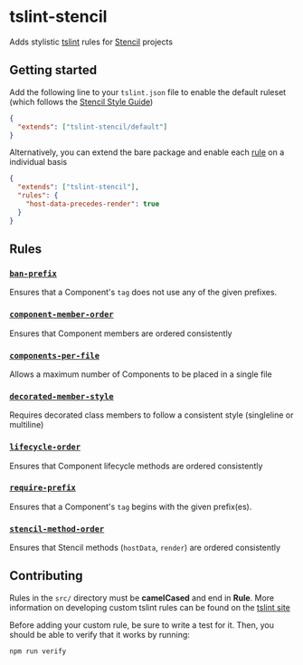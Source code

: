 # tslint-stencil

Adds stylistic [tslint](https://github.com/palantir/tslint) rules for [Stencil](https://github.com/ionic-team/stencil) projects

## Getting started

Add the following line to your `tslint.json` file to enable the default ruleset (which follows the [Stencil Style Guide](https://stenciljs.com/docs/style-guide))

```json
{
  "extends": ["tslint-stencil/default"]
}
```

Alternatively, you can extend the bare package and enable each [rule](#rules) on a individual basis

```json
{
  "extends": ["tslint-stencil"],
  "rules": {
    "host-data-precedes-render": true
  }
}
```

## Rules

### [`ban-prefix`](docs/ban-prefix.md)

Ensures that a Component's `tag` does not use any of the given prefixes.

### [`component-member-order`](docs/component-member-order.md)

Ensures that Component members are ordered consistently

### [`components-per-file`](docs/components-per-file.md)

Allows a maximum number of Components to be placed in a single file

### [`decorated-member-style`](docs/decorated-member-style.md)

Requires decorated class members to follow a consistent style (singleline or multiline)

### [`lifecycle-order`](docs/lifecycle-order.md)

Ensures that Component lifecycle methods are ordered consistently

### [`require-prefix`](docs/require-prefix.md)

Ensures that a Component's `tag` begins with the given prefix(es).

### [`stencil-method-order`](docs/stencil-method-order.md)

Ensures that Stencil methods (`hostData`, `render`) are ordered consistently

## Contributing

Rules in the `src/` directory must be **camelCased** and end in **Rule**.
More information on developing custom tslint rules can be found on the [tslint site](https://palantir.github.io/tslint/develop/custom-rules/)

Before adding your custom rule, be sure to write a test for it. Then, you should be able to verify that it works by running:

```
npm run verify
```
